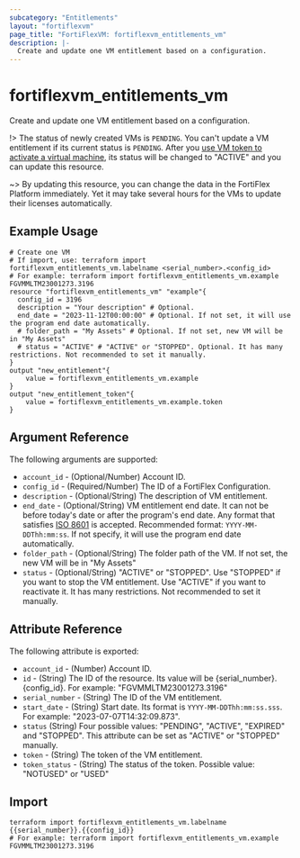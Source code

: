 ```yaml
---
subcategory: "Entitlements"
layout: "fortiflexvm"
page_title: "FortiFlexVM: fortiflexvm_entitlements_vm"
description: |-
  Create and update one VM entitlement based on a configuration.
---
```


# fortiflexvm_entitlements_vm

Create and update one VM entitlement based on a configuration.

!> The status of newly created VMs is `PENDING`. You can't update a VM entitlement if its current status is `PENDING`. After you [use VM token to activate a virtual machine](https://docs.fortinet.com/document/flex-vm/latest/administration-guide/256339/injecting-the-flex-vm-license), its status will be changed to "ACTIVE" and you can update this resource.


~> By updating this resource, you can change the data in the FortiFlex Platform immediately. Yet it may take several hours for the VMs to update their licenses automatically.


## Example Usage

```hcl
# Create one VM
# If import, use: terraform import fortiflexvm_entitlements_vm.labelname <serial_number>.<config_id>
# For example: terraform import fortiflexvm_entitlements_vm.example FGVMMLTM23001273.3196
resource "fortiflexvm_entitlements_vm" "example"{ 
  config_id = 3196
  description = "Your description" # Optional.
  end_date = "2023-11-12T00:00:00" # Optional. If not set, it will use the program end date automatically.
  # folder_path = "My Assets" # Optional. If not set, new VM will be in "My Assets"
  # status = "ACTIVE" # "ACTIVE" or "STOPPED". Optional. It has many restrictions. Not recommended to set it manually.
}
output "new_entitlement"{
    value = fortiflexvm_entitlements_vm.example
}
output "new_entitlement_token"{
    value = fortiflexvm_entitlements_vm.example.token
}

```

## Argument Reference

The following arguments are supported:

* `account_id` - (Optional/Number) Account ID.
* `config_id` - (Required/Number) The ID of a FortiFlex Configuration.
* `description` - (Optional/String) The description of VM entitlement.
* `end_date` - (Optional/String) VM entitlement end date. It can not be before today's date or after the program's end date. Any format that satisfies [ISO 8601](https://www.w3.org/TR/NOTE-datetime-970915.html) is accepted. Recommended format: `YYYY-MM-DDThh:mm:ss`. If not specify, it will use the program end date automatically.
* `folder_path` - (Optional/String) The folder path of the VM. If not set, the new VM will be in "My Assets"
* `status` - (Optional/String) "ACTIVE" or "STOPPED". Use "STOPPED" if you want to stop the VM entitlement. Use "ACTIVE" if you want to reactivate it. It has many restrictions. Not recommended to set it manually.

## Attribute Reference

The following attribute is exported:

* `account_id` - (Number) Account ID.
* `id` - (String) The ID of the resource. Its value will be {serial_number}.{config_id}. For example: "FGVMMLTM23001273.3196"
* `serial_number` - (String) The ID of the VM entitlement.
* `start_date` - (String) Start date. Its format is `YYYY-MM-DDThh:mm:ss.sss`. For example: "2023-07-07T14:32:09.873".
* `status` (String) Four possible values: "PENDING", "ACTIVE", "EXPIRED" and "STOPPED". This attribute can be set as "ACTIVE" or "STOPPED" manually.
* `token` - (String) The token of the VM entitlement.
* `token_status` - (String) The status of the token. Possible value: "NOTUSED" or "USED"

## Import

```
terraform import fortiflexvm_entitlements_vm.labelname {{serial_number}}.{{config_id}}
# For example: terraform import fortiflexvm_entitlements_vm.example FGVMMLTM23001273.3196
```
